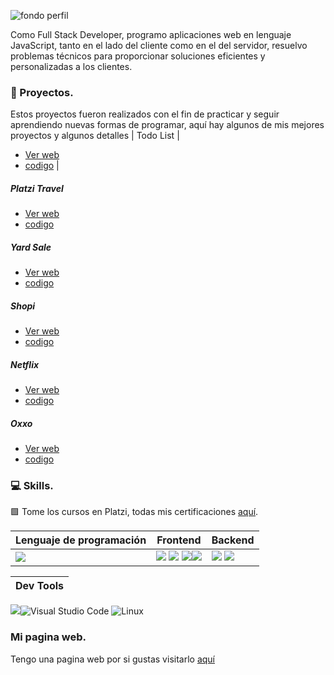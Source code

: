 ![fondo perfil ](https://github.com/jesusvittee/jesusvittee/assets/127768350/e593c932-934f-45db-aa1d-a372eb502290)

Como Full Stack Developer, programo aplicaciones web en lenguaje JavaScript, tanto en el lado del cliente como en el del servidor, resuelvo problemas técnicos para proporcionar soluciones eficientes y personalizadas a los clientes.

###  🚀 Proyectos.
Estos proyectos fueron realizados con el fin de practicar y seguir aprendiendo nuevas formas de programar, aquí hay algunos de mis mejores proyectos y algunos detalles 
| Todo List |
- [Ver web](https://jesusvittee.github.io/todo-list-react/)
- [codigo](https://github.com/jesusvittee/todo-list-react) |
##### Platzi Travel
- [Ver web](https://jesusvittee.github.io/platzi-travel/public/)
- [codigo](https://github.com/jesusvittee/platzi-travel)
##### Yard Sale
- [Ver web](https://jesusvittee.github.io/Yard-sale/)
- [codigo](https://github.com/jesusvittee/Yard-sale)
##### Shopi
- [Ver web](https://jesusvittee.github.io/shopi/)
- [codigo](https://github.com/jesusvittee/shopi)
##### Netflix
- [Ver web](https://jesusvittee.github.io/Netflix/)
- [codigo](https://github.com/jesusvittee/Netflix)
##### Oxxo
- [Ver web](https://jesusvittee.github.io/oxxo/)
- [codigo](https://github.com/jesusvittee/oxxo)



###  💻 Skills.
🟩 Tome los cursos en Platzi, 
todas mis certificaciones [aquí](https://platzi.com/p/jesusvittee/).

|Lenguaje de programación|Frontend|Backend|
|---|---|---|
|<img src="https://img.shields.io/badge/JavaScript-323330?style=for-the-badge&logo=javascript&logoColor=F7DF1E"/>| <img src="https://img.shields.io/badge/Tailwind_CSS-38B2AC?style=for-the-badge&logo=tailwind-css&logoColor=white"/> <img src="https://img.shields.io/badge/HTML5-E34F26?style=for-the-badge&logo=html5&logoColor=white"/> <img src="https://img.shields.io/badge/React-20232A?style=for-the-badge&logo=react&logoColor=61DAFB" /><img src="https://img.shields.io/badge/CSS3-1572B6?style=for-the-badge&logo=css3&logoColor=white"/> |<img src="https://img.shields.io/badge/Node.js-339933?style=for-the-badge&logo=nodedotjs&logoColor=white" />  <img src="https://img.shields.io/badge/Vite-20232A?style=for-the-badge&logo=Vite&logoColor=#f3b2f3" />  |

|Dev Tools|
|---|
<img src="https://img.shields.io/badge/GIT-E44C30?style=for-the-badge&logo=git&logoColor=white"/>![Visual Studio Code](https://img.shields.io/badge/Visual%20Studio%20Code-0078d7.svg?style=for-the-badge&logo=visual-studio-code&logoColor=white) ![Linux](https://img.shields.io/badge/Linux-FCC624?style=for-the-badge&logo=linux&logoColor=black)

### Mi pagina web.
Tengo una pagina web por si gustas visitarlo [aquí](https://jesusvite.com/)
